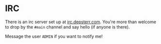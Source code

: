 # IRC

There is an irc server set up at [irc.depsterr.com](irc.depsterr.com). You're more than welcome to drop by the `#main` channel and say hello (if anyone is there).

Message the user `ADMIN` if you want to notify me!
